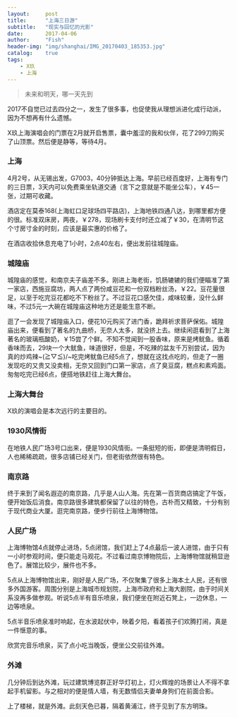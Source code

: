 ```yaml
---
layout:     post
title:      "上海三日游"
subtitle:   "现实与回忆的光影"
date:       2017-04-06
author:     "Fish"
header-img: "img/shanghai/IMG_20170403_185353.jpg"
catalog:    true
tags:
    - X玖
    - 上海
---
```


> 未来和明天，哪一天先到

2017不自觉已过去四分之一，发生了很多事，也促使我从理想派进化成行动派，因为不想再有什么遗憾。

X玖上海演唱会的门票在2月就开启售票，囊中羞涩的我和伙伴，花了299刀购买了山顶票。然后便是静等，等待4月。

### 上海

4月2号，从无锡出发，G7003，40分钟抵达上海。早前已经百度好，上海有专门的三日票，3天内可以免费乘坐轨道交通（言下之意就是不能坐公车），￥45一张，过期可收藏。

酒店定在莫泰168(上海虹口足球场四平路店)，上海地铁四通八达，到哪里都方便的很。标准双床房，两夜，￥278，现场刷卡支付时还立减了￥30，在清明节这个寸房寸金的时刻，应该是最实惠的价格了。

在酒店收拾休息充电了1小时，2点40左右，便出发前往城隍庙。

### 城隍庙

城隍庙的感觉，和南京夫子庙差不多。刚进上海老街，饥肠辘辘的我们便瞄准了第一家店，西施豆腐坊，两人点了两份咸豆花和一份双档粉丝汤，￥22。豆花量很足，以至于吃完豆花都吃不下粉丝了。不过豆花口感欠佳，咸味较重，没什么鲜味，不过5元一大碗在城隍庙这种地方还是能生意不断。

逛了一会发现了城隍庙入口，便花10元购买了进门香，跪拜祈求菩萨保佑。城隍庙出来，便看到了著名的九曲桥，无奈人太多，就没挤上去。继续闲逛看到了上海著名的玻璃瓶酸奶，￥15尝了个鲜。不知不觉闻到一股香味，原来是烤鱿鱼。循着香味而去，29块一个大鱿鱼，味道很好，但是，不吃辣的盆友千万别尝试，因为真的炒鸡辣~\(≧▽≦)/~吃完烤鱿鱼已经5点了，想就在这找点吃的，但走了一圈发现吃的又贵又没卖相，无奈又回到门口第一家店，点了臭豆腐，糕点和素鸡面。匆匆吃完已经6点，便搭地铁赶往上海大舞台。

### 上海大舞台

X玖的演唱会是本次远行的主要目的。

### 1930风情街

在地铁人民广场3号口出来，便是1930风情街。一条挺短的街，即便是清明假日，人也稀稀疏疏，很多店铺已经关门，但老街依然很有特色。

### 南京路

终于来到了闻名遐迩的南京路，几乎是人山人海。先在第一百货商店搞定了午饭，便开始饭后消食。南京路很多建筑都保留了以往的特色，古朴而又精致，十分有别于现代商业大厦。逛完南京路，便步行前往上海博物馆。

### 人民广场

上海博物馆4点就停止进场，5点闭馆，我们赶上了4点最后一波人进馆，由于只有一小时参观时间，便只能走马观花。不过看过南京博物院后，上海博物馆就稍显逊色了。展馆比较少，展件也不多。

5点从上海博物馆出来，刚好是人民广场，不仅聚集了很多上海本土人民，还有很多外国游客。周围分别是上海城市规划院，上海市政府和上海大剧院，由于时间关系没再多做参观。听说5点半有音乐喷泉，我们便坐在附近石凳上，一边休息，一边等喷泉。

5点半音乐喷泉准时响起，在水波起伏中，映着夕阳，看着孩子们欢腾打闹，真是一件惬意的事。

欣赏完音乐喷泉，买了点小吃当晚饭，便坐公交前往外滩。

### 外滩

几分钟后到达外滩，玩过建筑博览群正好华灯初上，灯火辉煌的场景让人不得不拿起手机留影。与之相对的便是情人墙，有无数情侣夫妻单身狗们在前面合影。

上了楼梯，就是外滩。此刻天色已暮，隔着黄浦江，终于见到了东方明珠。















